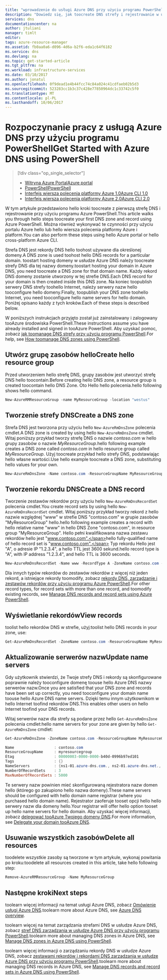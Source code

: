 ```yaml
---
title: "wprowadzenie do usługi Azure DNS przy użyciu programu PowerShell aaaGet | Dokumentacja firmy Microsoft"
description: "Dowiedz się, jak toocreate DNS strefy i rejestrowanie w usłudze Azure DNS. To jest toocreate przewodnik krok po kroku i zarządzanie nimi z pierwszą strefę DNS oraz rejestrowania przy użyciu programu PowerShell."
services: dns
documentationcenter: na
author: jtuliani
manager: timlt
editor: 
tags: azure-resource-manager
ms.assetid: fb0aa0a6-d096-4d6a-b2f6-eda1c64f6182
ms.service: dns
ms.devlang: na
ms.topic: get-started-article
ms.tgt_pltfrm: na
ms.workload: infrastructure-services
ms.date: 03/10/2017
ms.author: jonatul
ms.openlocfilehash: 0f9dead1e4b44fcc74c84a024c41cdfaeb02b5d3
ms.sourcegitcommit: 523283cc1b3c37c428e77850964dc1c33742c5f0
ms.translationtype: MT
ms.contentlocale: pl-PL
ms.lasthandoff: 10/06/2017
---
```

# <a name="get-started-with-azure-dns-using-powershell"></a><span data-ttu-id="4a460-104">Rozpoczynanie pracy z usługą Azure DNS przy użyciu programu PowerShell</span><span class="sxs-lookup"><span data-stu-id="4a460-104">Get Started with Azure DNS using PowerShell</span></span>

> [!div class="op_single_selector"]
> * [<span data-ttu-id="4a460-105">Witryna Azure Portal</span><span class="sxs-lookup"><span data-stu-id="4a460-105">Azure portal</span></span>](dns-getstarted-portal.md)
> * [<span data-ttu-id="4a460-106">PowerShell</span><span class="sxs-lookup"><span data-stu-id="4a460-106">PowerShell</span></span>](dns-getstarted-powershell.md)
> * [<span data-ttu-id="4a460-107">Interfejs wiersza polecenia platformy Azure 1.0</span><span class="sxs-lookup"><span data-stu-id="4a460-107">Azure CLI 1.0</span></span>](dns-getstarted-cli-nodejs.md)
> * [<span data-ttu-id="4a460-108">Interfejs wiersza polecenia platformy Azure 2.0</span><span class="sxs-lookup"><span data-stu-id="4a460-108">Azure CLI 2.0</span></span>](dns-getstarted-cli.md)

<span data-ttu-id="4a460-109">W tym artykule przedstawiono hello kroki toocreate z pierwszą strefę DNS i rejestrowanie przy użyciu programu Azure PowerShell.</span><span class="sxs-lookup"><span data-stu-id="4a460-109">This article walks you through hello steps toocreate your first DNS zone and record using Azure PowerShell.</span></span> <span data-ttu-id="4a460-110">Można również wykonywać te czynności przy użyciu portalu Azure hello lub hello wiersza polecenia platformy Azure i platform.</span><span class="sxs-lookup"><span data-stu-id="4a460-110">You can also perform these steps using hello Azure portal or hello cross-platform Azure CLI.</span></span>

<span data-ttu-id="4a460-111">Strefa DNS jest rekordy DNS hello toohost używane dla określonej domeny.</span><span class="sxs-lookup"><span data-stu-id="4a460-111">A DNS zone is used toohost hello DNS records for a particular domain.</span></span> <span data-ttu-id="4a460-112">toostart hosting domeny w usłudze Azure DNS należy toocreate strefy DNS dla tej nazwy domeny.</span><span class="sxs-lookup"><span data-stu-id="4a460-112">toostart hosting your domain in Azure DNS, you need toocreate a DNS zone for that domain name.</span></span> <span data-ttu-id="4a460-113">Każdy rekord DNS domeny zostanie utworzony w tej strefie DNS.</span><span class="sxs-lookup"><span data-stu-id="4a460-113">Each DNS record for your domain is then created inside this DNS zone.</span></span> <span data-ttu-id="4a460-114">Na koniec toopublish serwery DNS strefy toohello Internet, należy serwery nazw hello tooconfigure hello domeny.</span><span class="sxs-lookup"><span data-stu-id="4a460-114">Finally, toopublish your DNS zone toohello Internet, you need tooconfigure hello name servers for hello domain.</span></span> <span data-ttu-id="4a460-115">Poniżej opisano każdy z tych kroków.</span><span class="sxs-lookup"><span data-stu-id="4a460-115">Each of these steps is described below.</span></span>

<span data-ttu-id="4a460-116">W poniższych instrukcjach przyjęto został już zainstalowany i zalogowany tooAzure środowiska PowerShell.</span><span class="sxs-lookup"><span data-stu-id="4a460-116">These instructions assume you have already installed and signed in tooAzure PowerShell.</span></span> <span data-ttu-id="4a460-117">Aby uzyskać pomoc, zobacz [jak toomanage DNS strefy przy użyciu programu PowerShell](dns-operations-dnszones.md).</span><span class="sxs-lookup"><span data-stu-id="4a460-117">For help, see [How toomanage DNS zones using PowerShell](dns-operations-dnszones.md).</span></span>

## <a name="create-hello-resource-group"></a><span data-ttu-id="4a460-118">Utwórz grupę zasobów hello</span><span class="sxs-lookup"><span data-stu-id="4a460-118">Create hello resource group</span></span>

<span data-ttu-id="4a460-119">Przed utworzeniem hello strefę DNS, grupy zasobów jest utworzyć strefę DNS hello toocontain.</span><span class="sxs-lookup"><span data-stu-id="4a460-119">Before creating hello DNS zone, a resource group is created toocontain hello DNS Zone.</span></span> <span data-ttu-id="4a460-120">Oto Hello hello polecenia.</span><span class="sxs-lookup"><span data-stu-id="4a460-120">hello following shows hello command.</span></span>

```powershell
New-AzureRMResourceGroup -name MyResourceGroup -location "westus"
```

## <a name="create-a-dns-zone"></a><span data-ttu-id="4a460-121">Tworzenie strefy DNS</span><span class="sxs-lookup"><span data-stu-id="4a460-121">Create a DNS zone</span></span>

<span data-ttu-id="4a460-122">Strefa DNS jest tworzona przy użyciu hello `New-AzureRmDnsZone` polecenia cmdlet.</span><span class="sxs-lookup"><span data-stu-id="4a460-122">A DNS zone is created by using hello `New-AzureRmDnsZone` cmdlet.</span></span> <span data-ttu-id="4a460-123">Witaj poniższy przykład tworzy strefę DNS o nazwie *contoso.com* w hello grupy zasobów o nazwie *MyResourceGroup*.</span><span class="sxs-lookup"><span data-stu-id="4a460-123">hello following example creates a DNS zone called *contoso.com* in hello resource group called *MyResourceGroup*.</span></span> <span data-ttu-id="4a460-124">Użyj toocreate przykład hello strefy DNS, podstawiając hello własne wartości.</span><span class="sxs-lookup"><span data-stu-id="4a460-124">Use hello example toocreate a DNS zone, substituting hello values for your own.</span></span>

```powershell
New-AzureRmDnsZone -Name contoso.com -ResourceGroupName MyResourceGroup
```

## <a name="create-a-dns-record"></a><span data-ttu-id="4a460-125">Tworzenie rekordu DNS</span><span class="sxs-lookup"><span data-stu-id="4a460-125">Create a DNS record</span></span>

<span data-ttu-id="4a460-126">Tworzenie zestawów rekordów przy użyciu hello `New-AzureRmDnsRecordSet` polecenia cmdlet.</span><span class="sxs-lookup"><span data-stu-id="4a460-126">You create record sets by using hello `New-AzureRmDnsRecordSet` cmdlet.</span></span> <span data-ttu-id="4a460-127">Witaj poniższy przykład tworzy rekord z hello nazwie względnej "www" w strefie DNS "contoso.com" w grupie zasobów "MyResourceGroup" hello.</span><span class="sxs-lookup"><span data-stu-id="4a460-127">hello following example creates a record with hello relative name "www" in hello DNS Zone "contoso.com", in resource group "MyResourceGroup".</span></span> <span data-ttu-id="4a460-128">Hello pełni kwalifikowana nazwa zestawu rekordów hello jest "www.contoso.com".</span><span class="sxs-lookup"><span data-stu-id="4a460-128">hello fully-qualified name of hello record set is "www.contoso.com".</span></span> <span data-ttu-id="4a460-129">Typ rekordu Hello jest "A", o adresie IP "1.2.3.4", a hello TTL jest 3600 sekund.</span><span class="sxs-lookup"><span data-stu-id="4a460-129">hello record type is "A", with IP address "1.2.3.4", and hello TTL is 3600 seconds.</span></span>

```powershell
New-AzureRmDnsRecordSet -Name www -RecordType A -ZoneName contoso.com -ResourceGroupName MyResourceGroup -Ttl 3600 -DnsRecords (New-AzureRmDnsRecordConfig -IPv4Address "1.2.3.4")
```

<span data-ttu-id="4a460-130">Dla innych typów rekordów do zestawów rekordów z więcej niż jeden rekord, a istniejące rekordy toomodify, zobacz [rekordy DNS, zarządzanie i zestawów rekordów przy użyciu programu Azure PowerShell](dns-operations-recordsets.md).</span><span class="sxs-lookup"><span data-stu-id="4a460-130">For other record types, for record sets with more than one record, and toomodify existing records, see [Manage DNS records and record sets using Azure PowerShell](dns-operations-recordsets.md).</span></span> 


## <a name="view-records"></a><span data-ttu-id="4a460-131">Wyświetlanie rekordów</span><span class="sxs-lookup"><span data-stu-id="4a460-131">View records</span></span>

<span data-ttu-id="4a460-132">toolist hello rekordów DNS w strefie, użyj:</span><span class="sxs-lookup"><span data-stu-id="4a460-132">toolist hello DNS records in your zone, use:</span></span>

```powershell
Get-AzureRmDnsRecordSet -ZoneName contoso.com -ResourceGroupName MyResourceGroup
```


## <a name="update-name-servers"></a><span data-ttu-id="4a460-133">Aktualizowanie serwerów nazw</span><span class="sxs-lookup"><span data-stu-id="4a460-133">Update name servers</span></span>

<span data-ttu-id="4a460-134">Gdy użytkownik stwierdzi, że Twoje strefy DNS i rekordy są skonfigurowane poprawnie należy tooconfigure domenę toouse hello Azure DNS nazwy serwerów nazw.</span><span class="sxs-lookup"><span data-stu-id="4a460-134">Once you are satisfied that your DNS zone and records have been set up correctly, you need tooconfigure your domain name toouse hello Azure DNS name servers.</span></span> <span data-ttu-id="4a460-135">Dzięki temu innym użytkownikom w hello Internet toofind rekordów DNS.</span><span class="sxs-lookup"><span data-stu-id="4a460-135">This enables other users on hello Internet toofind your DNS records.</span></span>

<span data-ttu-id="4a460-136">Witaj serwerów nazw dla strefy są podane przez hello `Get-AzureRmDnsZone` polecenia cmdlet:</span><span class="sxs-lookup"><span data-stu-id="4a460-136">hello name servers for your zone are given by hello `Get-AzureRmDnsZone` cmdlet:</span></span>

```powershell
Get-AzureRmDnsZone -ZoneName contoso.com -ResourceGroupName MyResourceGroup

Name                  : contoso.com
ResourceGroupName     : myresourcegroup
Etag                  : 00000003-0000-0000-b40d-0996b97ed101
Tags                  : {}
NameServers           : {ns1-01.azure-dns.com., ns2-01.azure-dns.net., ns3-01.azure-dns.org., ns4-01.azure-dns.info.}
NumberOfRecordSets    : 3
MaxNumberOfRecordSets : 5000
```

<span data-ttu-id="4a460-137">Te serwery nazw powinien mieć skonfigurowaną rejestratora nazw domen hello (którego go zakupiono hello nazwa domeny).</span><span class="sxs-lookup"><span data-stu-id="4a460-137">These name servers should be configured with hello domain name registrar (where you purchased hello domain name).</span></span> <span data-ttu-id="4a460-138">Rejestrator zaoferuje tooset opcji hello hello serwery nazw dla domeny hello.</span><span class="sxs-lookup"><span data-stu-id="4a460-138">Your registrar will offer hello option tooset up hello name servers for hello domain.</span></span> <span data-ttu-id="4a460-139">Aby uzyskać więcej informacji, zobacz [delegować tooAzure Twojego domeny DNS](dns-domain-delegation.md).</span><span class="sxs-lookup"><span data-stu-id="4a460-139">For more information, see [Delegate your domain tooAzure DNS](dns-domain-delegation.md).</span></span>

## <a name="delete-all-resources"></a><span data-ttu-id="4a460-140">Usuwanie wszystkich zasobów</span><span class="sxs-lookup"><span data-stu-id="4a460-140">Delete all resources</span></span>

<span data-ttu-id="4a460-141">toodelete wszystkie zasoby są tworzone w tym artykule, wykonaj powitania po kroku:</span><span class="sxs-lookup"><span data-stu-id="4a460-141">toodelete all resources created in this article, take hello following step:</span></span>

```powershell
Remove-AzureRMResourceGroup -Name MyResourceGroup
```

## <a name="next-steps"></a><span data-ttu-id="4a460-142">Następne kroki</span><span class="sxs-lookup"><span data-stu-id="4a460-142">Next steps</span></span>

<span data-ttu-id="4a460-143">toolearn więcej informacji na temat usługi Azure DNS, zobacz [Omówienie usługi Azure DNS](dns-overview.md).</span><span class="sxs-lookup"><span data-stu-id="4a460-143">toolearn more about Azure DNS, see [Azure DNS overview](dns-overview.md).</span></span>

<span data-ttu-id="4a460-144">toolearn więcej na temat zarządzania strefami DNS w usłudze Azure DNS, zobacz [stref DNS zarządzania w usłudze Azure DNS przy użyciu programu PowerShell](dns-operations-dnszones.md).</span><span class="sxs-lookup"><span data-stu-id="4a460-144">toolearn more about managing DNS zones in Azure DNS, see [Manage DNS zones in Azure DNS using PowerShell](dns-operations-dnszones.md).</span></span>

<span data-ttu-id="4a460-145">toolearn więcej informacji o zarządzaniu rekordy DNS w usłudze Azure DNS, zobacz [zestawami rekordów i rekordami DNS zarządzania w usłudze Azure DNS przy użyciu programu PowerShell](dns-operations-recordsets.md).</span><span class="sxs-lookup"><span data-stu-id="4a460-145">toolearn more about managing DNS records in Azure DNS, see [Manage DNS records and record sets in Azure DNS using PowerShell](dns-operations-recordsets.md).</span></span>

